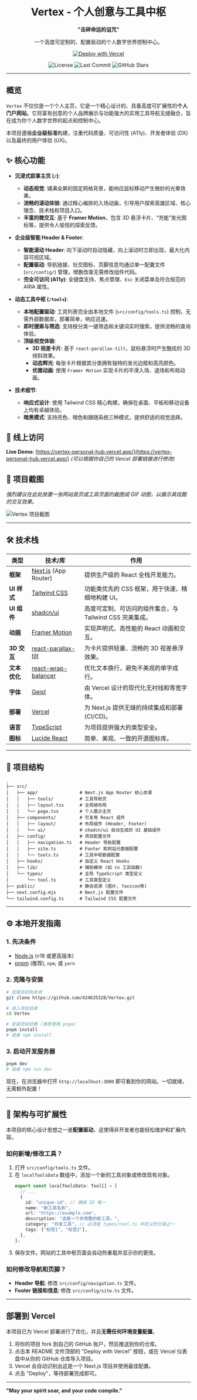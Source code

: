 <div align="center">
  <h1 align="center">Vertex - 个人创意与工具中枢</h1>
  <p align="center">
    <strong>"击碎命运的诅咒"</strong>
  </p>
  <p align="center">
    一个高度可定制的、配置驱动的个人数字世界控制中心。
  </p>
  <p align="center">
    <a href="https://vercel.com/new/clone?repository-url=https%3A%2F%2Fgithub.com%2F424635328%2FVertex">
      <img src="https://vercel.com/button" alt="Deploy with Vercel"/>
    </a>
  </p>
  <p align="center">
    <img src="https://img.shields.io/github/license/424635328/Vertex?color=yellow" alt="License">
    <img src="https://img.shields.io/github/last-commit/424635328/Vertex" alt="Last Commit">
    <img src="https://img.shields.io/github/stars/424635328/Vertex?style=social" alt="GitHub Stars">
  </p>
</div>

---

## 概览

`Vertex` 不仅仅是一个个人主页，它是一个精心设计的、具备高度可扩展性的**个人门户网站**。它将富有创意的个人品牌展示与功能强大的实用工具导航无缝融合，旨在成为你个人数字世界的起点和控制中心。

本项目遵循**企业级标准**构建，注重代码质量、可访问性 (A11y)、开发者体验 (DX) 以及最终的用户体验 (UX)。

## ✨ 核心功能

- **沉浸式叙事主页 (`/`)**:

  - **动态视觉**: 铺满全屏的固定网格背景，能响应鼠标移动产生微妙的光晕效果。
  - **流畅的滚动体验**: 通过精心编排的入场动画，引导用户探索英雄区域、核心理念、技术栈和项目入口。
  - **丰富的微交互**: 基于 **Framer Motion**，包含 3D 悬浮卡片、“充能”发光图标等，提供令人愉悦的探索反馈。

- **企业级智能 Header & Footer**:

  - **智能滚动 Header**: 向下滚动时自动隐藏，向上滚动时立即出现，最大化内容可视区域。
  - **配置驱动**: 导航链接、社交图标、页脚信息均通过单一配置文件 (`src/config/`) 管理，增删改查无需修改组件代码。
  - **完全可访问 (A11y)**: 全键盘支持、焦点管理、`Esc` 关闭菜单及符合规范的 ARIA 属性。

- **动态工具中枢 (`/tools`)**:

  - **本地配置驱动**: 工具列表完全由本地文件 (`src/config/tools.ts`) 控制，无需外部数据库，部署简单，响应迅速。
  - **即时搜索与筛选**: 支持按分类一键筛选和关键词实时搜索，提供流畅的查询体验。
  - **顶级视觉体验**:
    - **3D 视差卡片**: 基于 `react-parallax-tilt`，鼠标悬浮时产生酷炫的 3D 倾斜效果。
    - **动态辉光**: 每张卡片根据其分类拥有独特的发光边框和高亮颜色。
    - **优雅动画**: 使用 `Framer Motion` 实现卡片的平滑入场、退场和布局动画。

- **技术细节**:
  - **响应式设计**: 使用 Tailwind CSS 精心构建，确保在桌面、平板和移动设备上均有卓越体验。
  - **暗黑模式**: 支持亮色、暗色和跟随系统三种模式，提供舒适的视觉选择。

## 🚀 线上访问

**Live Demo:** [https://vertex-personal-hub.vercel.app/](https://vertex-personal-hub.vercel.app/) _(可以根据你自己的 Vercel 部署链接进行修改)_

## 📸 项目截图

_强烈建议在此处放置一张网站首页或工具页面的截图或 GIF 动图，以展示其炫酷的交互效果。_

![Vertex 项目截图](https://via.placeholder.com/1200x675.png?text=Vertex+Project+Screenshot+or+GIF+Here)

---

## 🛠️ 技术栈

| 类型         | 技术/库                                                                  | 作用                                                     |
| ------------ | ------------------------------------------------------------------------ | -------------------------------------------------------- |
| **框架**     | [Next.js](https://nextjs.org/) (App Router)                              | 提供生产级的 React 全栈开发能力。                        |
| **UI 样式**  | [Tailwind CSS](https://tailwindcss.com/)                                 | 功能类优先的 CSS 框架，用于快速、精细地构建 UI。         |
| **UI 组件**  | [shadcn/ui](https://ui.shadcn.com/)                                      | 高度可定制、可访问的组件集合，与 Tailwind CSS 完美集成。 |
| **动画**     | [Framer Motion](https://www.framer.com/motion/)                          | 实现声明式、高性能的 React 动画和交互。                  |
| **3D 交互**  | [react-parallax-tilt](https://www.npmjs.com/package/react-parallax-tilt) | 为卡片提供轻量、流畅的 3D 视差悬浮效果。                 |
| **文本优化** | [react-wrap-balancer](https://www.npmjs.com/package/react-wrap-balancer) | 优化文本换行，避免不美观的单字成行。                     |
| **字体**     | [Geist](https://vercel.com/font)                                         | 由 Vercel 设计的现代化无衬线和等宽字体。                 |
| **部署**     | [Vercel](https://vercel.com/)                                            | 为 Next.js 提供无缝的持续集成和部署 (CI/CD)。            |
| **语言**     | [TypeScript](https://www.typescriptlang.org/)                            | 为项目提供强大的类型安全。                               |
| **图标**     | [Lucide React](https://lucide.dev/)                                      | 简单、美观、一致的开源图标库。                           |

---

## 📂 项目结构

```
.
├── src/
│   ├── app/                # Next.js App Router 核心目录
│   │   ├── tools/          # 工具导航页
│   │   ├── layout.tsx      # 全局根布局
│   │   └── page.tsx        # 个人展示主页
│   ├── components/         # 可复用 React 组件
│   │   ├── layout/         # 布局组件 (Header, Footer)
│   │   └── ui/             # shadcn/ui 自动生成的 UI 基础组件
│   ├── config/             # 项目配置文件
│   │   ├── navigation.ts   # Header 导航配置
│   │   ├── site.ts         # Footer 和网站元数据配置
│   │   └── tools.ts        # 工具中枢数据配置
│   ├── hooks/              # 自定义 React Hooks
│   ├── lib/                # 辅助模块 (如 cn 工具函数)
│   └── types/              # 全局 TypeScript 类型定义
│       └── tool.ts         # 工具类型定义
├── public/                 # 静态资源 (图片, favicon等)
├── next.config.mjs         # Next.js 配置文件
└── tailwind.config.ts      # Tailwind CSS 配置文件
```

---

## ⚙️ 本地开发指南

### 1. 先决条件

- [Node.js](https://nodejs.org/) (v18 或更高版本)
- [pnpm](https://pnpm.io/) (推荐), `npm`, 或 `yarn`

### 2. 克隆与安装

```bash
# 克隆项目到本地
git clone https://github.com/424635328/Vertex.git

# 进入项目目录
cd Vertex

# 安装项目依赖 (推荐使用 pnpm)
pnpm install
# 或者 npm install
```

### 3. 启动开发服务器

```bash
pnpm dev
# 或者 npm run dev
```

现在，在浏览器中打开 `http://localhost:3000` 即可看到你的网站。一切就绪，无需额外配置！

---

## 🧩 架构与可扩展性

本项目的核心设计思想之一是**配置驱动**，这使得非开发者也能轻松维护和扩展内容。

### 如何新增/修改工具？

1.  打开 `src/config/tools.ts` 文件。
2.  在 `localToolsData` 数组中，添加一个新的工具对象或修改现有对象。
    ```ts
    export const localToolsData: Tool[] = [
      // ...
      {
        id: "unique-id", // 确保 ID 唯一
        name: "新工具名称",
        url: "https://example.com",
        description: "这是一个非常酷的新工具。",
        category: "开发工具", // 必须是 types/tool.ts 中定义的分类之一
        tags: ["标签1", "标签2"],
      },
    ];
    ```
3.  保存文件。网站的工具中枢页面会自动热重载并显示你的更改。

### 如何修改导航和页脚？

- **Header 导航**: 修改 `src/config/navigation.ts` 文件。
- **Footer 链接和信息**: 修改 `src/config/site.ts` 文件。

---

## 部署到 Vercel

本项目已为 Vercel 部署进行了优化，并且**无需任何环境变量配置**。

1.  将你的项目 fork 到自己的 GitHub 账户，然后推送到你的仓库。
2.  点击本 README 文件顶部的 "Deploy with Vercel" 按钮，或在 Vercel 仪表盘中从你的 GitHub 仓库导入项目。
3.  Vercel 会自动识别出这是一个 Next.js 项目并使用最佳配置。
4.  点击 "Deploy"，等待部署完成即可。

---

**"May your spirit soar, and your code compile."**
